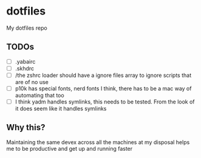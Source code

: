 # dotfiles
My dotfiles repo

## TODOs

- [ ] .yabairc
- [ ] .skhdrc
- [ ] /the zshrc loader should have a ignore files array to ignore scripts that are of no use
- [ ] p10k has special fonts, nerd fonts I think, there has to be a mac way of automating that too
- [ ] I think yadm handles symlinks, this needs to be tested. From the look of it does seem like it handles symlinks

## Why this?

Maintaining the same devex across all the machines at my disposal helps me to be productive and get up and running faster
